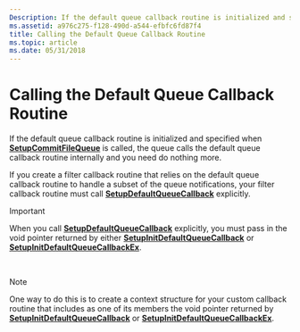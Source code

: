 ```yaml
---
Description: If the default queue callback routine is initialized and specified when SetupCommitFileQueue is called, the queue calls the default queue callback routine internally and you need do nothing more.
ms.assetid: a976c275-f128-490d-a544-efbfc6fd87f4
title: Calling the Default Queue Callback Routine
ms.topic: article
ms.date: 05/31/2018
---
```


# Calling the Default Queue Callback Routine

If the default queue callback routine is initialized and specified when [**SetupCommitFileQueue**](/windows/desktop/api/Setupapi/nf-setupapi-setupcommitfilequeuea) is called, the queue calls the default queue callback routine internally and you need do nothing more.

If you create a filter callback routine that relies on the default queue callback routine to handle a subset of the queue notifications, your filter callback routine must call [**SetupDefaultQueueCallback**](/windows/desktop/api/Setupapi/nf-setupapi-setupdefaultqueuecallbacka) explicitly.

> [!IMPORTANT]
> When you call [**SetupDefaultQueueCallback**](/windows/desktop/api/Setupapi/nf-setupapi-setupdefaultqueuecallbacka) explicitly, you must pass in the void pointer returned by either [**SetupInitDefaultQueueCallback**](/windows/desktop/api/Setupapi/nf-setupapi-setupinitdefaultqueuecallback) or [**SetupInitDefaultQueueCallbackEx**](/windows/desktop/api/Setupapi/nf-setupapi-setupinitdefaultqueuecallbackex).

 

> [!Note]  
> One way to do this is to create a context structure for your custom callback routine that includes as one of its members the void pointer returned by [**SetupInitDefaultQueueCallback**](/windows/desktop/api/Setupapi/nf-setupapi-setupinitdefaultqueuecallback) or [**SetupInitDefaultQueueCallbackEx**](/windows/desktop/api/Setupapi/nf-setupapi-setupinitdefaultqueuecallbackex).

 

 

 



